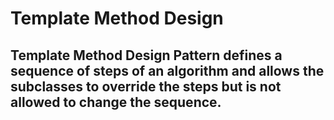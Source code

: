 ﻿# Template Method Design

## Template Method Design Pattern defines a sequence of steps of an algorithm and allows the subclasses to override the steps but is not allowed to change the sequence. 